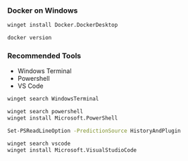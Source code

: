 ### Docker on Windows 

```bash 
winget install Docker.DockerDesktop

docker version
```

### Recommended Tools 

- Windows Terminal 
- Powershell 
- VS Code 

```bash 
winget search WindowsTerminal

winget search powershell
winget install Microsoft.PowerShell

Set-PSReadLineOption -PredictionSource HistoryAndPlugin

winget search vscode
winget install Microsoft.VisualStudioCode
```


